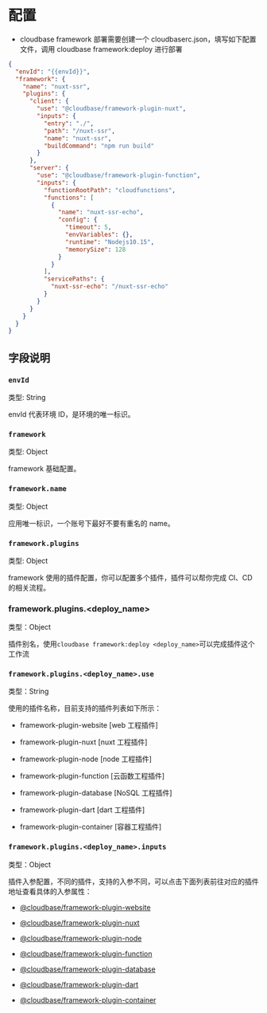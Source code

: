 # 配置

- cloudbase framework 部署需要创建一个 cloudbaserc.json，填写如下配置文件，调用 cloudbase framework:deploy 进行部署

```json
{
  "envId": "{{envId}}",
  "framework": {
    "name": "nuxt-ssr",
    "plugins": {
      "client": {
        "use": "@cloudbase/framework-plugin-nuxt",
        "inputs": {
          "entry": "./",
          "path": "/nuxt-ssr",
          "name": "nuxt-ssr",
          "buildCommand": "npm run build"
        }
      },
      "server": {
        "use": "@cloudbase/framework-plugin-function",
        "inputs": {
          "functionRootPath": "cloudfunctions",
          "functions": [
            {
              "name": "nuxt-ssr-echo",
              "config": {
                "timeout": 5,
                "envVariables": {},
                "runtime": "Nodejs10.15",
                "memorySize": 128
              }
            }
          ],
          "servicePaths": {
            "nuxt-ssr-echo": "/nuxt-ssr-echo"
          }
        }
      }
    }
  }
}
```

## 字段说明

### `envId`

类型: String

envId 代表环境 ID，是环境的唯一标识。

### `framework`

类型: Object

framework 基础配置。

### `framework.name`

类型: Object

应用唯一标识，一个账号下最好不要有重名的 name。

### `framework.plugins`

类型: Object

framework 使用的插件配置，你可以配置多个插件，插件可以帮你完成 CI、CD 的相关流程。

### framework.plugins.<deploy_name>

类型：Object

插件别名，使用`cloudbase framework:deploy <deploy_name>`可以完成插件这个工作流

### `framework.plugins.<deploy_name>.use`

类型：String

使用的插件名称，目前支持的插件列表如下所示：

- framework-plugin-website [web 工程插件]

- framework-plugin-nuxt [nuxt 工程插件]

- framework-plugin-node [node 工程插件]

- framework-plugin-function [云函数工程插件]

- framework-plugin-database [NoSQL 工程插件]

- framework-plugin-dart [dart 工程插件]

- framework-plugin-container [容器工程插件]

### `framework.plugins.<deploy_name>.inputs`

类型：Object

插件入参配置，不同的插件，支持的入参不同，可以点击下面列表前往对应的插件地址查看具体的入参属性：

- [@cloudbase/framework-plugin-website](https://github.com/TencentCloudBase/cloudbase-framework/tree/master/packages/framework-plugin-website)

- [@cloudbase/framework-plugin-nuxt](https://github.com/TencentCloudBase/cloudbase-framework/tree/master/packages/framework-plugin-nuxt)

- [@cloudbase/framework-plugin-node](https://github.com/TencentCloudBase/cloudbase-framework/tree/master/packages/framework-plugin-node)

- [@cloudbase/framework-plugin-function](https://github.com/TencentCloudBase/cloudbase-framework/tree/master/packages/framework-plugin-function)

- [@cloudbase/framework-plugin-database](https://github.com/TencentCloudBase/cloudbase-framework/tree/master/packages/framework-plugin-database)

- [@cloudbase/framework-plugin-dart](https://github.com/TencentCloudBase/cloudbase-framework/tree/master/packages/framework-plugin-dart)

- [@cloudbase/framework-plugin-container](https://github.com/TencentCloudBase/cloudbase-framework/tree/master/packages/framework-plugin-container)
